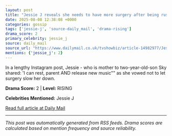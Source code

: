 ```yaml
---
layout: post
title: "Jessie J reveals she needs to have more surgery after being rushed back to hospital following mastectomy and breast cancer battle""
date: 2025-08-08 12:38:08 +0000
categories: gossip
tags: ['jessie-j', 'source-daily_mail', 'drama-rising']
drama_score: 2
primary_celebrity: jessie_j
source: daily_mail
source_url: "https://www.dailymail.co.uk/tvshowbiz/article-14982977/Jessie-J-surgery-hospital-mastectomy-breast-cancer.html?ns_mchannel=rss&ito=1490&ns_campaign=1490""
mentions: {'jessie_j': 2}
---
```


In a lengthy Instagram post, Jessie - who is mother to two-year-old-son Sky shared: 'I can rest, parent AND release new music"" as she vowed not to let surgery slow her down.

**Drama Score:** 2 | **Level:** RISING

**Celebrities Mentioned:** Jessie J

[Read full article at Daily Mail](https://www.dailymail.co.uk/tvshowbiz/article-14982977/Jessie-J-surgery-hospital-mastectomy-breast-cancer.html?ns_mchannel=rss&ito=1490&ns_campaign=1490)

---
*This post was automatically generated from RSS feeds. Drama scores are calculated based on mention frequency and source reliability.*
